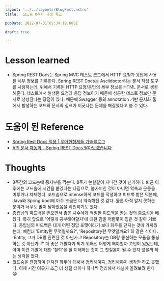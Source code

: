 ```yaml
---
layout: '../../layouts/BlogPost.astro'
title:  코드숨 8주차 과정 회고

pubDate: 2022-07-31T05:34:19.000Z

draft: true

---
```


# Lesson learned

- Spring REST Docs는 Spring MVC 테스트 코드에서 HTTP 요청과 응답에 사용된 세부 정보를 기록한다. Spring REST Docs는 Asciidoctor라는 문서 작성 도구를 사용하는데, 위에서 기록된 HTTP 요청/응답의 세부 정보를 HTML 문서로 생성해준다. 테스트에서 발생한 요청과 응답 정보이기 때문에 성공한 테스트 정보만 문서로 생성된다는 장점이 있다. 때문에 Swagger 등의 annotation 기반 문서화 툴에서 발생하는 코드와 문서의 싱크가 어긋나는 문제를 해결했다고 볼 수 있다.

# 도움이 된 Reference

- [Spring Rest Docs 적용 | 우아한형제들 기술블로그](https://techblog.woowahan.com/2597/)
- [API 문서 자동화 - Spring REST Docs 팔아보겠습니다](https://tecoble.techcourse.co.kr/post/2020-08-18-spring-rest-docs/)

# Thoughts

- 8주간의 코드숨에 종지부를 찍는다. 8주가 쏜살같이 지나간 것이 신기하다. 퇴근 이후에는 코드숨에 시간을 쏟겠다는 다짐으로, 불가피한 것이 아니면 약속과 운동을 미루거나 자제했다. 코드숨으로 intense하게 코드를 작성하고 피드백 받은 덕분에, Java와 Spring boot에 아주 조금은 더 익숙해진 것 같다. 물론 아직 알지 못하는 분야가 너무도 많이 남아있음을 확인하기도 했다.
- 종립님의 피드백을 받으면서 좋은 사수에게 적절한 피드백을 받는 것의 중요성을 배웠다. 특히 앞으로 '어떻게 공부해야할지'에 대한 감을 어렴풋이 잡은 것 같아 기쁘다. 종립님의 피드백은 대개 어떤 정답 포맷이라기 보다 화두를 던지는 것에 가까웠는데, 예컨대 'Entity란 무엇일까요?', 'Repository란 무엇일까요?'와 같은 식이다. 'Entity, 그거 DB랑 관련된 것 아닌가..? Repository는 DB랑 통신하는 모듈을 통칭하는 것 아닌가..?' 더 좋은 개발자가 되기 위해선 어떻게 해야할까 고민이 있었는데, 아마 이런 개발에 대한 '철학'을 잘 이해하는 것이 그 첫걸음이 될 수 있지 않을까 하는 생각을 했다.
- 코드숨을 진행하며 던져진 화두에 대해서 정리해야지, 정리해야지 생각만 하고 못했다. 이제 시간 여유가 조금 더 생길 터이니 하나씩 정리해서 채널에 올려보려 한다 😁 
